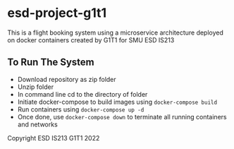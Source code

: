 # esd-project-g1t1


This is a flight booking system using a microservice architecture deployed on docker containers 
created by G1T1 for SMU ESD IS213 

## To Run The System
- Download repository as zip folder
- Unzip folder
- In command line cd to the directory of folder
- Initiate docker-compose to build images using `docker-compose build`
- Run containers using `docker-compose up -d`
- Once done, use `docker-compose down` to terminate all running containers and networks 

<!-- 

## flask_mail microservice
- Responsible for sending a notification email to the customer
- Will receive data regading the flight booking, passenger information and payments from the Make A Booking CMS
- To run microservice install flask_mail using

`pip install flask_mail`
 -->



Copyright ESD IS213 G1T1 2022
